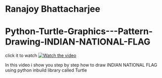 # Ranajoy Bhattacharjee

# Python-Turtle-Graphics---Pattern-Drawing-INDIAN-NATIONAL-FLAG



click it to watch
[![Watch the video](https://img.youtube.com/vi/Ek6N2l7oJUQ/maxresdefault.jpg)](https://youtu.be/Ek6N2l7oJUQ)</br>

In this video i show you step by step how to draw INDIAN NATIONAL FLAG using python inbuild library called Turtle 






